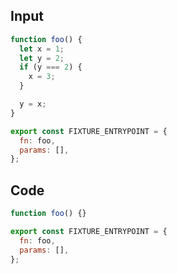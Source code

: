 
## Input

```javascript
function foo() {
  let x = 1;
  let y = 2;
  if (y === 2) {
    x = 3;
  }

  y = x;
}

export const FIXTURE_ENTRYPOINT = {
  fn: foo,
  params: [],
};

```

## Code

```javascript
function foo() {}

export const FIXTURE_ENTRYPOINT = {
  fn: foo,
  params: [],
};

```
      